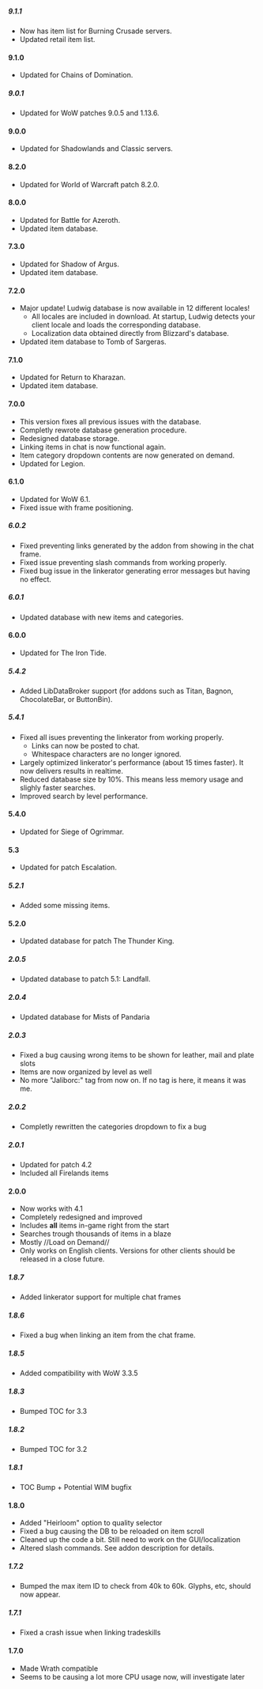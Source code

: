 ##### 9.1.1
* Now has item list for Burning Crusade servers.
* Updated retail item list.

#### 9.1.0
* Updated for Chains of Domination.

##### 9.0.1
* Updated for WoW patches 9.0.5 and 1.13.6.

#### 9.0.0
* Updated for Shadowlands and Classic servers.

#### 8.2.0
* Updated for World of Warcraft patch 8.2.0.

#### 8.0.0
* Updated for Battle for Azeroth.
* Updated item database.

#### 7.3.0
* Updated for Shadow of Argus.
* Updated item database.

#### 7.2.0
* Major update! Ludwig database is now available in 12 different locales!
  - All locales are included in download. At startup, Ludwig detects your client locale and loads the corresponding database.
  - Localization data obtained directly from Blizzard's database.
* Updated item database to Tomb of Sargeras.

#### 7.1.0
* Updated for Return to Kharazan.
* Updated item database.

#### 7.0.0
* This version fixes all previous issues with the database.
* Completly rewrote database generation procedure.
* Redesigned database storage.
* Linking items in chat is now functional again.
* Item category dropdown contents are now generated on demand.
* Updated for Legion.

#### 6.1.0
* Updated for WoW 6.1.
* Fixed issue with frame positioning.

##### 6.0.2
* Fixed preventing links generated by the addon from showing in the chat frame.
* Fixed issue preventing slash commands from working properly.
* Fixed bug issue in the linkerator generating error messages but having no effect.

##### 6.0.1
* Updated database with new items and categories.

#### 6.0.0
* Updated for The Iron Tide.

##### 5.4.2
* Added LibDataBroker support (for addons such as Titan, Bagnon, ChocolateBar, or ButtonBin).

##### 5.4.1
* Fixed all isues preventing the linkerator from working properly.
  - Links can now be posted to chat.
  - Whitespace characters are no longer ignored.
* Largely optimized linkerator's performance (about 15 times faster). It now delivers results in realtime.
* Reduced database size by 10%. This means less memory usage and slighly faster searches.
* Improved search by level performance.

#### 5.4.0
* Updated for Siege of Ogrimmar.

#### 5.3
* Updated for patch Escalation.

##### 5.2.1
* Added some missing items.

#### 5.2.0
* Updated database for patch The Thunder King.

##### 2.0.5
* Updated database to patch 5.1: Landfall.

##### 2.0.4
* Updated database for Mists of Pandaria

##### 2.0.3
* Fixed a bug causing wrong items to be shown for leather, mail and plate slots
* Items are now organized by level as well
* No more "Jaliborc:" tag from now on. If no tag is here, it means it was me.

##### 2.0.2
* Completly rewritten the categories dropdown to fix a bug

##### 2.0.1
* Updated for patch 4.2
* Included all Firelands items

#### 2.0.0
* Now works with 4.1
* Completely redesigned and improved
* Includes **all** items in-game right from the start
* Searches trough thousands of items in a blaze
* Mostly //Load on Demand//
* Only works on English clients. Versions for other clients should be released in a close future.

##### 1.8.7
* Added linkerator support for multiple chat frames

##### 1.8.6
* Fixed a bug when linking an item from the chat frame.

##### 1.8.5
* Added compatibility with WoW 3.3.5

##### 1.8.3
* Bumped TOC for 3.3

##### 1.8.2
* Bumped TOC for 3.2

##### 1.8.1
* TOC Bump + Potential WIM bugfix

#### 1.8.0
* Added "Heirloom" option to quality selector
* Fixed a bug causing the DB to be reloaded on item scroll
* Cleaned up the code a bit.  Still need to work on the GUI/localization
* Altered slash commands.  See addon description for details.

##### 1.7.2
* Bumped the max item ID to check from 40k to 60k.  Glyphs, etc, should now appear.

##### 1.7.1
* Fixed a crash issue when linking tradeskills

#### 1.7.0
* Made Wrath compatible
* Seems to be causing a lot more CPU usage now, will investigate later
